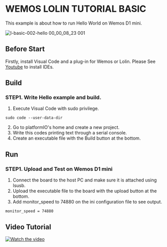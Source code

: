 
# WEMOS LOLIN TUTORIAL BASIC
This example is about how to run Hello World on Wemos D1 mini.

![l-basic-002-hello 00_00_08_23 001](https://user-images.githubusercontent.com/39910774/47252343-22d2ac80-d47e-11e8-84ba-a980befc5eed.png)

## Before Start
Firstly, install Visual Code and a plug-in for Wemos or Lolin. Please See [Youtube](https://youtu.be/V6bG-UvD54Q?sub_confirmation=1) to install IDEs.

## Build
### STEP1. Write Hello example and build.
 1. Execute Visual Code with sudo privilege.
 ```
 sudo code --user-data-dir
 ```
 2. Go to platformIO's home and create a new project.
 3. Write this codes printing text through a serial console.
 4. Create an executable file with the Build button at the bottom.

## Run
### STEP1. Upload and Test on Wemos D1 mini
 1. Connect the board to the host PC and make sure it is attached using lsusb.
 2. Upload the executable file to the board with the upload button at the bottom.
 3. Add monitor_speed to 74880 on the ini configuration file to see output.
 ```
 monitor_speed = 74880
 ```
 
## Video Tutorial 
 [![Watch the video](https://user-images.githubusercontent.com/39910774/47252575-f0c34980-d481-11e8-9c30-5b2543b722e5.png)](https://youtu.be/1YhSFG9xZQw?sub_confirmation=1)

